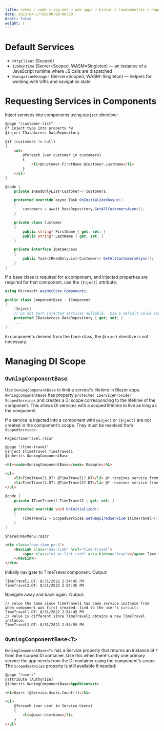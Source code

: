 ```yaml
---
title: notes > code > asp.net > web apps > blazor > fundamentals > depenency injection
date: 2023-04-17T00:00:00-06:00
draft: false
weight: 1
---
```


# Default Services
- `HttpClient` (Scoped)
- `IJSRuntime` (Server=Scoped, WASM=Singleton) — an instance of a JavaScript runtime where JS calls are dispatched
- `NavigationManager` (Server=Scoped, WASM=Singleton) — helpers for working with URIs and navigation state

# Requesting Services in Components
Inject services into components using `@inject` directive:  
```html
@page "/customer-list"
@* Inject type into property *@
@inject IDataAccess DataRepository

@if (customers != null)
{
    <ul>
        @foreach (var customer in customers)
        {
            <li>@customer.FirstName @customer.LastName</li>
        }
    </ul>
}
```
```cs
@code {
    private IReadOnlyList<Customer>? customers;

    protected override async Task OnInitializedAsync()
    {
        customers = await DataRepository.GetAllCustomersAsync();
    }

    private class Customer
    {
        public string? FirstName { get; set; }
        public string? LastName { get; set; }
    }

    private interface IDataAccess
    {
        public Task<IReadOnlyList<Customer>> GetAllCustomersAsync();
    }
}
```
If a base class is required for a component, and injected properties are required for that component, use the `[Inject]` attribute:
```cs
using Microsoft.AspNetCore.Components;

public class ComponentBase : IComponent
{
    [Inject]
    // Do not mark injected services nullable.  Use a default value instead.
    protected IDataAccess DataRepository { get; set; }
    ...
}
```
In components derived from the base class, the `@inject` directive is not necessary.

# Managing DI Scope
## `OwningComponentBase`
Use `OwningComponentBase` to limit a service's lifetime in Blazor apps.  `OwningComponentBase` has property `protected IServiceProvider ScopedServices` and creates a DI scope corresponding to the lifetime of the component.  This allows DI services with a scoped lifetime to live as long as the component.

If a service is injected into a component with `@inject` or `[Inject]` are not created in the component's scope.  They must be resolved from `ScopedServices.`

`Pages/TimeTravel.razor`
```html
@page "/time-travel"
@inject ITimeTravel TimeTravel1
@inherits OwningComponentBase

<h1><code>OwningComponentBase</code> Example</h1>

<ul>
    <li>TimeTravel1.DT: @TimeTravel1?.DT</li> @* receives service from DI container *@
    <li>TimeTravel2.DT: @TimeTravel2?.DT</li> @* receives service from OwningComponentBase.ScopedServices *@
</ul>
```
```cs
@code {
    private ITimeTravel? TimeTravel2 { get; set; }

    protected override void OnInitialized()
    {
        TimeTravel2 = ScopedServices.GetRequiredService<ITimeTravel>();
    }
}
```
`Shared/NavMenu.razor`
```html
<div class="nav-item px-3">
    <NavLink class="nav-link" href="time-travel">
        <span class="oi oi-list-rich" aria-hidden="true"></span> Time travel
    </NavLink>
</div>
```
Initially navigate to TimeTravel component.  Output:
```
TimeTravel1.DT: 8/31/2022 2:54:45 PM
TimeTravel2.DT: 8/31/2022 2:54:45 PM
```
Navigate away and back again.  Output:
```
// value the same since TimeTravel1 has same service instance from when component was first created; tied to the user's circuit:
TimeTravel1.DT: 8/31/2022 2:54:45 PM 
// value is different since TimeTravel2 obtains a new TimeTravel instance:
TimeTravel2.DT: 8/31/2022 2:54:59 PM
```

## `OwningComponentBase<T>`
`OwningComponentBase<T>` has a Service property that returns an instance of `T` from the scoped DI container.  Use this when there's only one primary service the app needs from the DI container using the component's scope.  The `ScopedServices` property is still available if needed:
```html
@page "/users"
@attribute [Authorize]
@inherits OwningComponentBase<AppDbContext>

<h1>Users (@Service.Users.Count())</h1>

<ul>
    @foreach (var user in Service.Users)
    {
        <li>@user.UserName</li>
    }
</ul>
```


